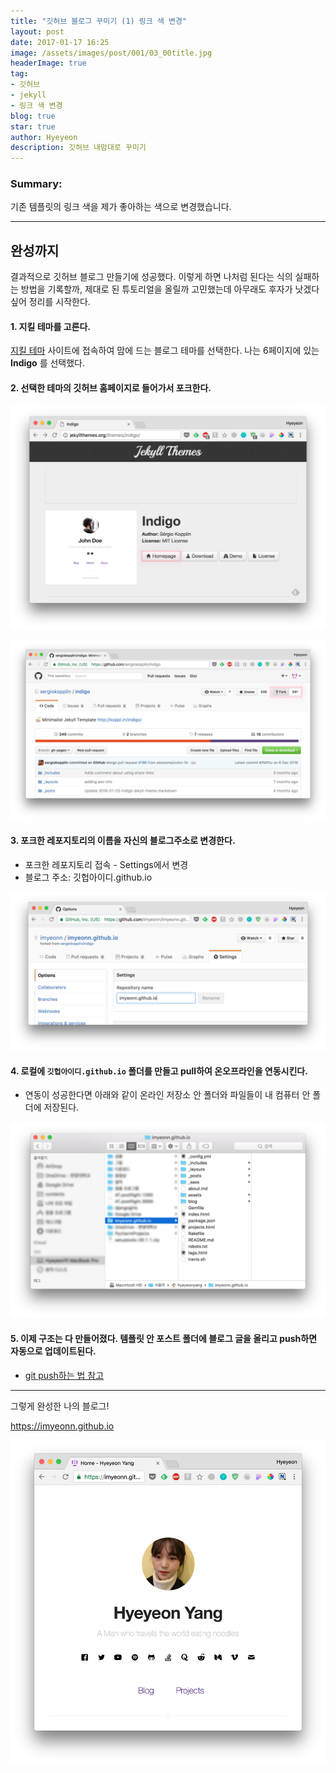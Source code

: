 ```yaml
---
title: "깃허브 블로그 꾸미기 (1) 링크 색 변경"
layout: post
date: 2017-01-17 16:25
image: /assets/images/post/001/03_00title.jpg
headerImage: true
tag:
- 깃허브
- jekyll
- 링크 색 변경
blog: true
star: true
author: Hyeyeon
description: 깃허브 내맘대로 꾸미기
---
```


### Summary:

기존 템플릿의 링크 색을 제가 좋아하는 색으로 변경했습니다.

---



## 완성까지

결과적으로 깃허브 블로그 만들기에 성공했다. 이렇게 하면 나처럼 된다는 식의 실패하는 방법을 기록할까, 제대로 된 튜토리얼을 올릴까 고민했는데 아무래도 후자가 낫겠다 싶어 정리를 시작한다.

#### 1. 지킬 테마를 고른다.

[지킬 테마](http://jekyllthemes.org/) 사이트에 접속하여 맘에 드는 블로그 테마를 선택한다. 나는 6페이지에 있는 **Indigo** 를 선택했다.


#### 2. 선택한 테마의 깃허브 홈페이지로 들어가서 포크한다.

![pic1](/assets/images/post/001/03_01.png)

![pic2](/assets/images/post/001/03_02.png)


#### 3. 포크한 레포지토리의 이름을 자신의 블로그주소로 변경한다.

* 포크한 레포지토리 접속 - Settings에서 변경
* 블로그 주소: 깃헙아이디.github.io

![pic3](/assets/images/post/001/03_03.png)


#### 4. 로컬에 `깃헙아이디.github.io` 폴더를 만들고 pull하여 온오프라인을 연동시킨다.

* 연동이 성공한다면 아래와 같이 온라인 저장소 안 폴더와 파일들이 내 컴퓨터 안 폴더에 저장된다.

![pic4](/assets/images/post/001/03_04.png)

#### 5. 이제 구조는 다 만들어졌다. 템플릿 안 포스트 폴더에 블로그 글을 올리고 push하면 자동으로 업데이트된다.

* [git push하는 법 참고](https://imyeonn.github.io/%EA%B9%83%ED%97%88%EB%B8%8C-%EB%B8%94%EB%A1%9C%EA%B7%B8-%EB%A7%8C%EB%93%A4%EA%B8%B0(2)-%EB%82%9C-%EC%95%88%EB%90%98%EB%82%98%EB%B3%B4%EB%8B%A4/)


---

그렇게 완성한 나의 블로그!

https://imyeonn.github.io

![pic5](/assets/images/post/001/03_05.png)
